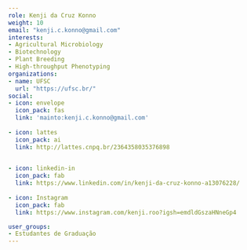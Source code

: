 ```yaml
---
role: Kenji da Cruz Konno
weight: 10
email: "kenji.c.konno@gmail.com"
interests:
- Agricultural Microbiology
- Biotechnology
- Plant Breeding
- High-throughput Phenotyping
organizations:
- name: UFSC
  url: "https://ufsc.br/"
social:
- icon: envelope
  icon_pack: fas
  link: 'mainto:kenji.c.konno@gmail.com'
  
- icon: lattes
  icon_pack: ai
  link: http://lattes.cnpq.br/2364358035376898

  
- icon: linkedin-in
  icon_pack: fab
  link: https://www.linkedin.com/in/kenji-da-cruz-konno-a13076228/
  
- icon: Instagram
  icon_pack: fab
  link: https://www.instagram.com/kenji.roo?igsh=emdldGszaHNneGp4  

user_groups:
- Estudantes de Graduação
---
```

